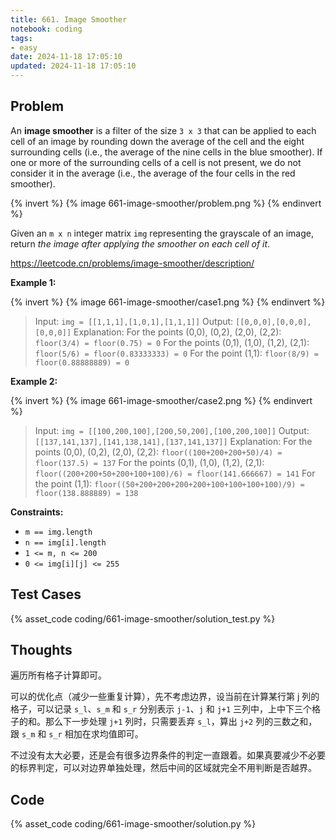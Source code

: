 ```yaml
---
title: 661. Image Smoother
notebook: coding
tags:
- easy
date: 2024-11-18 17:05:10
updated: 2024-11-18 17:05:10
---
```

## Problem

An **image smoother** is a filter of the size `3 x 3` that can be applied to each cell of an image by rounding down the average of the cell and the eight surrounding cells (i.e., the average of the nine cells in the blue smoother). If one or more of the surrounding cells of a cell is not present, we do not consider it in the average (i.e., the average of the four cells in the red smoother).

{% invert %}
{% image 661-image-smoother/problem.png %}
{% endinvert %}

Given an `m x n` integer matrix `img` representing the grayscale of an image, return _the image after applying the smoother on each cell of it_.

<https://leetcode.cn/problems/image-smoother/description/>

**Example 1:**

{% invert %}
{% image 661-image-smoother/case1.png %}
{% endinvert %}

> Input: `img = [[1,1,1],[1,0,1],[1,1,1]]`
> Output: `[[0,0,0],[0,0,0],[0,0,0]]`
> Explanation:
> For the points (0,0), (0,2), (2,0), (2,2): `floor(3/4) = floor(0.75) = 0`
> For the points (0,1), (1,0), (1,2), (2,1): `floor(5/6) = floor(0.83333333) = 0`
> For the point (1,1): `floor(8/9) = floor(0.88888889) = 0`

**Example 2:**

{% invert %}
{% image 661-image-smoother/case2.png %}
{% endinvert %}

> Input: `img = [[100,200,100],[200,50,200],[100,200,100]]`
> Output: `[[137,141,137],[141,138,141],[137,141,137]]`
> Explanation:
> For the points (0,0), (0,2), (2,0), (2,2): `floor((100+200+200+50)/4) = floor(137.5) = 137`
> For the points (0,1), (1,0), (1,2), (2,1): `floor((200+200+50+200+100+100)/6) = floor(141.666667) = 141`
> For the point (1,1): `floor((50+200+200+200+200+100+100+100+100)/9) = floor(138.888889) = 138`

**Constraints:**

- `m == img.length`
- `n == img[i].length`
- `1 <= m, n <= 200`
- `0 <= img[i][j] <= 255`

## Test Cases

{% asset_code coding/661-image-smoother/solution_test.py %}

## Thoughts

遍历所有格子计算即可。

可以的优化点（减少一些重复计算），先不考虑边界，设当前在计算某行第 j 列的格子，可以记录 `s_l`、`s_m` 和 `s_r` 分别表示 `j-1`、`j` 和 `j+1` 三列中，上中下三个格子的和。那么下一步处理 `j+1` 列时，只需要丢弃 `s_l`，算出 `j+2` 列的三数之和，跟 `s_m` 和 `s_r` 相加在求均值即可。

不过没有太大必要，还是会有很多边界条件的判定一直跟着。如果真要减少不必要的标界判定，可以对边界单独处理，然后中间的区域就完全不用判断是否越界。

## Code

{% asset_code coding/661-image-smoother/solution.py %}

